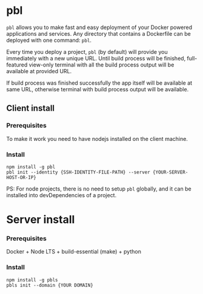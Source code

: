 # pbl

`pbl` allows you to make fast and easy deployment of your Docker powered applications and services. Any directory that contains a Dockerfile can be deployed with one command: `pbl`.

Every time you deploy a project, `pbl` (by default) will provide you immediately with a new unique URL. Until build process will be finished,
full-featured view-only terminal with all the build process output will be available at provided URL.

If build process was finished successfully the app itself will be available at same URL, otherwise terminal with build process output will be available.


## Client install

### Prerequisites

To make it work you need to have nodejs installed on the client machine.

### Install

```
npm install -g pbl
pbl init --identity {SSH-IDENTITY-FILE-PATH} --server {YOUR-SERVER-HOST-OR-IP}
```

PS: For node projects, there is no need to setup `pbl` globally,
and it can be installed into devDependencies of a project.

# Server install

### Prerequisites

Docker + Node LTS + build-essential (make) + python

### Install

```
npm install -g pbls
pbls init --domain {YOUR DOMAIN}
```
